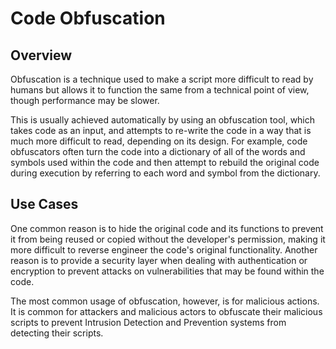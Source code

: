 # Code Obfuscation 

## Overview

Obfuscation is a technique used to make a script more difficult to read by humans but allows it to function the same from a technical point of view, though performance may be slower.

This is usually achieved automatically by using an obfuscation tool, which takes code as an input, and attempts to re-write the code in a way that is much more difficult to read, depending on its design.
For example, code obfuscators often turn the code into a dictionary of all of the words and symbols used within the code and then attempt to rebuild the original code during execution by referring to each word and symbol from the dictionary.

## Use Cases

One common reason is to hide the original code and its functions to prevent it from being reused or copied without the developer's permission, making it more difficult to reverse engineer the code's original functionality.
Another reason is to provide a security layer when dealing with authentication or encryption to prevent attacks on vulnerabilities that may be found within the code.

The most common usage of obfuscation, however, is for malicious actions. It is common for attackers and malicious actors to obfuscate their malicious scripts to prevent Intrusion Detection and Prevention systems from detecting their scripts.
